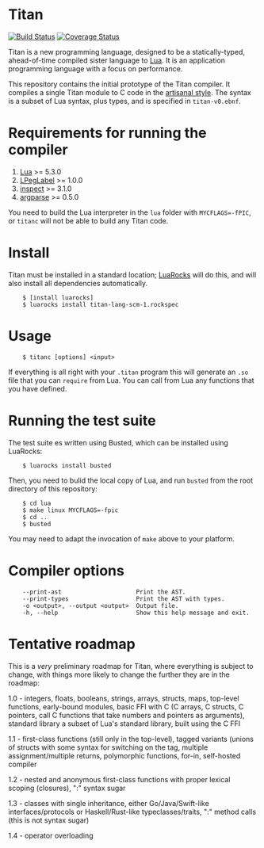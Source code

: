 # Titan
[![Build Status](https://travis-ci.org/titan-lang/titan-v0.svg?branch=master)](https://travis-ci.org/titan-lang/titan-v0)
[![Coverage Status](https://codecov.io/gh/titan-lang/titan-v0/coverage.svg?branch=master)](https://codecov.io/gh/titan-lang/titan-v0/branch/master)

Titan is a new programming language, designed to be a statically-typed,
ahead-of-time compiled sister language to [Lua](http://www.lua.org). It is an
application programming language with a focus on performance.

This repository contains the initial prototype
of the Titan compiler. It compiles a single Titan module
to C code in the [artisanal style](https://github.com/titan-lang/artisanal-titan).
The syntax is a subset of Lua syntax, plus types, and is specified in `titan-v0.ebnf`.

# Requirements for running the compiler

1. [Lua](http://www.lua.org/) >= 5.3.0
2. [LPegLabel](https://github.com/sqmedeiros/lpeglabel) >= 1.0.0
3. [inspect](https://github.com/kikito/inspect.lua) >= 3.1.0
4. [argparse](https://github.com/mpeterv/argparse) >= 0.5.0

You need to build the Lua interpreter in the `lua` folder with `MYCFLAGS=-fPIC`,
or `titanc` will not be able to build any Titan code.

# Install

Titan must be installed in a standard location;
[LuaRocks](http://luarocks.org) will do this, and will also install all dependencies automatically.

        $ [install luarocks]
        $ luarocks install titan-lang-scm-1.rockspec

# Usage

        $ titanc [options] <input>

If everything is all right with your `.titan` program this will generate an `.so`
file that you can `require` from Lua. You can call from Lua any functions that
you have defined.

# Running the test suite

The test suite es written using Busted, which can be installed using LuaRocks:

        $ luarocks install busted

Then, you need to bulid the local copy of Lua, and run `busted` from the root directory
of this repository:

        $ cd lua
        $ make linux MYCFLAGS=-fpic
        $ cd ..
        $ busted

You may need to adapt the invocation of `make` above to your platform.

# Compiler options

        --print-ast                     Print the AST.
        --print-types                   Print the AST with types.
        -o <output>, --output <output>  Output file.
        -h, --help                      Show this help message and exit.
        
# Tentative roadmap

This is a *very* preliminary roadmap for Titan, where everything is
subject to change, with things more likely to change the further
they are in the roadmap:

1.0 - integers, floats, booleans, strings, arrays, structs, maps, top-level functions, early-bound modules, basic FFI with C (C arrays, C structs, C pointers, call C functions that take numbers and pointers as arguments), standard library a subset of Lua's standard library, built using the C FFI

1.1 - first-class functions (still only in the top-level), tagged variants (unions of structs with some syntax for switching on the tag, multiple assignment/multiple returns, polymorphic functions, for-in, self-hosted compiler

1.2 - nested and anonymous first-class functions with proper lexical scoping (closures), ":" syntax sugar

1.3 - classes with single inheritance, either Go/Java/Swift-like interfaces/protocols or Haskell/Rust-like typeclasses/traits, ":" method calls (this is not syntax sugar)

1.4 - operator overloading
